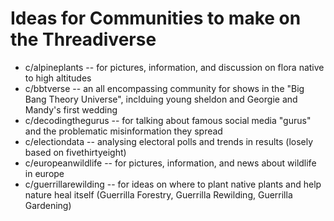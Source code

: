 # Ideas for Communities to make on the Threadiverse
* c/alpineplants -- for pictures, information, and discussion on flora native to high altitudes
* c/bbtverse -- an all encompassing community for shows in the "Big Bang Theory Universe", inclduing young sheldon and Georgie and Mandy's first wedding
* c/decodingthegurus -- for talking about famous social media "gurus" and the problematic misinformation they spread
* c/electiondata -- analysing electoral polls and trends in results (losely based on fivethirtyeight)
* c/europeanwildlife -- for pictures, information, and news about wildlife in europe
* c/guerrillarewilding -- for ideas on where to plant native plants and help nature heal itself (Guerrilla Forestry, Guerrilla Rewilding, Guerrilla Gardening)